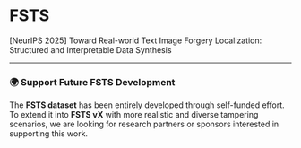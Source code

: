 # FSTS
[NeurIPS 2025] Toward Real-world Text Image Forgery Localization: Structured and Interpretable Data Synthesis


---

### 🌍 Support Future FSTS Development
The **FSTS dataset** has been entirely developed through self-funded effort. To extend it into **FSTS vX** with more realistic and diverse tampering scenarios, we are looking for research partners or sponsors interested in supporting this work.
